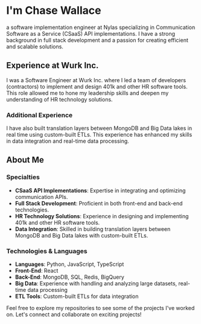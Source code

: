 
# I'm Chase Wallace
a software implementation engineer at Nylas specializing in Communication Software as a Service (CSaaS) API implementations. I have a strong background in full stack development and a passion for creating efficient and scalable solutions.

## Experience at Wurk Inc.
I was a Software Engineer at Wurk Inc. where I led a team of developers (contractors) to implement and design 401k and other HR software tools. This role allowed me to hone my leadership skills and deepen my understanding of HR technology solutions.

### Additional Experience
I have also built translation layers between MongoDB and Big Data lakes in real time using custom-built ETLs. This experience has enhanced my skills in data integration and real-time data processing.

## About Me

### Specialties
- **CSaaS API Implementations**: Expertise in integrating and optimizing communication APIs.
- **Full Stack Development**: Proficient in both front-end and back-end technologies.
- **HR Technology Solutions**: Experience in designing and implementing 401k and other HR software tools.
- **Data Integration**: Skilled in building translation layers between MongoDB and Big Data lakes with custom-built ETLs.

### Technologies & Languages
- **Languages**: Python, JavaScript, TypeScript
- **Front-End**: React
- **Back-End**: MongoDB, SQL, Redis, BigQuery
- **Big Data**: Experience with handling and analyzing large datasets, real-time data processing
- **ETL Tools**: Custom-built ETLs for data integration

Feel free to explore my repositories to see some of the projects I've worked on. Let's connect and collaborate on exciting projects!